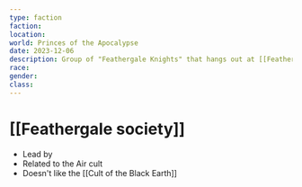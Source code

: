 ```yaml
---
type: faction
faction: 
location: 
world: Princes of the Apocalypse
date: 2023-12-06
description: Group of "Feathergale Knights" that hangs out at [[Feathergale Spire]]
race: 
gender: 
class:
---
```

# [[Feathergale society]]

- Lead by 
- Related to the Air cult
- Doesn't like the [[Cult of the Black Earth]]